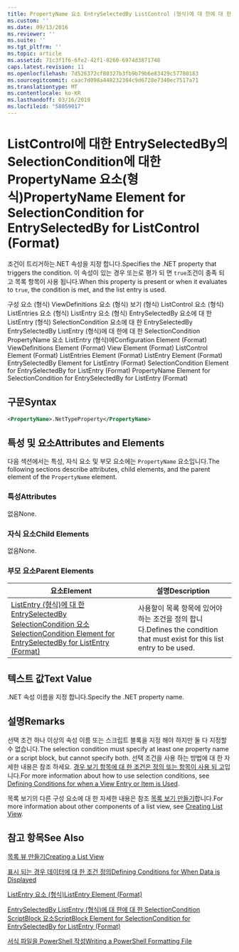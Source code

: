 ```yaml
---
title: PropertyName 요소 EntrySelectedBy ListControl (형식)에 대 한에 대 한 SelectionCondition | Microsoft Docs
ms.custom: ''
ms.date: 09/13/2016
ms.reviewer: ''
ms.suite: ''
ms.tgt_pltfrm: ''
ms.topic: article
ms.assetid: 71c3f1f6-6fe2-42f1-8260-6974d3871748
caps.latest.revision: 11
ms.openlocfilehash: 7d526372cf80327b3fb9b79b6e83429c57780183
ms.sourcegitcommit: caac7d098a448232304c9d6728e7340ec7517a71
ms.translationtype: MT
ms.contentlocale: ko-KR
ms.lasthandoff: 03/16/2019
ms.locfileid: "58059017"
---
```

# <a name="propertyname-element-for-selectioncondition-for-entryselectedby-for-listcontrol-format"></a><span data-ttu-id="01cbe-102">ListControl에 대한 EntrySelectedBy의 SelectionCondition에 대한 PropertyName 요소(형식)</span><span class="sxs-lookup"><span data-stu-id="01cbe-102">PropertyName Element for SelectionCondition for EntrySelectedBy for ListControl (Format)</span></span>

<span data-ttu-id="01cbe-103">조건이 트리거하는.NET 속성을 지정 합니다.</span><span class="sxs-lookup"><span data-stu-id="01cbe-103">Specifies the .NET property that triggers the condition.</span></span> <span data-ttu-id="01cbe-104">이 속성이 있는 경우 또는로 평가 되 면 `true`조건이 충족 되 고 목록 항목이 사용 됩니다.</span><span class="sxs-lookup"><span data-stu-id="01cbe-104">When this property is present or when it evaluates to `true`, the condition is met, and the list entry is used.</span></span>

<span data-ttu-id="01cbe-105">구성 요소 (형식) ViewDefinitions 요소 (형식) 보기 (형식) ListControl 요소 (형식) ListEntries 요소 (형식) ListEntry 요소 (형식) EntrySelectedBy 요소에 대 한 ListEntry (형식) SelectionCondition 요소에 대 한 EntrySelectedBy EntrySelectedBy ListEntry (형식)에 대 한에 대 한 SelectionCondition PropertyName 요소 ListEntry (형식)에</span><span class="sxs-lookup"><span data-stu-id="01cbe-105">Configuration Element (Format) ViewDefinitions Element (Format) View Element (Format) ListControl Element (Format) ListEntries Element (Format) ListEntry Element (Format) EntrySelectedBy Element for ListEntry (Format) SelectionCondition Element for EntrySelectedBy for ListEntry (Format) PropertyName Element for SelectionCondition for EntrySelectedBy for ListEntry (Format)</span></span>

## <a name="syntax"></a><span data-ttu-id="01cbe-106">구문</span><span class="sxs-lookup"><span data-stu-id="01cbe-106">Syntax</span></span>

```xml
<PropertyName>.NetTypeProperty</PropertyName>
```

## <a name="attributes-and-elements"></a><span data-ttu-id="01cbe-107">특성 및 요소</span><span class="sxs-lookup"><span data-stu-id="01cbe-107">Attributes and Elements</span></span>

<span data-ttu-id="01cbe-108">다음 섹션에서는 특성, 자식 요소 및 부모 요소에는 `PropertyName` 요소입니다.</span><span class="sxs-lookup"><span data-stu-id="01cbe-108">The following sections describe attributes, child elements, and the parent element of the `PropertyName` element.</span></span>

### <a name="attributes"></a><span data-ttu-id="01cbe-109">특성</span><span class="sxs-lookup"><span data-stu-id="01cbe-109">Attributes</span></span>

<span data-ttu-id="01cbe-110">없음</span><span class="sxs-lookup"><span data-stu-id="01cbe-110">None.</span></span>

### <a name="child-elements"></a><span data-ttu-id="01cbe-111">자식 요소</span><span class="sxs-lookup"><span data-stu-id="01cbe-111">Child Elements</span></span>

<span data-ttu-id="01cbe-112">없음</span><span class="sxs-lookup"><span data-stu-id="01cbe-112">None.</span></span>

### <a name="parent-elements"></a><span data-ttu-id="01cbe-113">부모 요소</span><span class="sxs-lookup"><span data-stu-id="01cbe-113">Parent Elements</span></span>

|<span data-ttu-id="01cbe-114">요소</span><span class="sxs-lookup"><span data-stu-id="01cbe-114">Element</span></span>|<span data-ttu-id="01cbe-115">설명</span><span class="sxs-lookup"><span data-stu-id="01cbe-115">Description</span></span>|
|-------------|-----------------|
|[<span data-ttu-id="01cbe-116">ListEntry (형식)에 대 한 EntrySelectedBy SelectionCondition 요소</span><span class="sxs-lookup"><span data-stu-id="01cbe-116">SelectionCondition Element for EntrySelectedBy for ListEntry (Format)</span></span>](./selectioncondition-element-for-entryselectedby-for-listcontrol-format.md)|<span data-ttu-id="01cbe-117">사용할이 목록 항목에 있어야 하는 조건을 정의 합니다.</span><span class="sxs-lookup"><span data-stu-id="01cbe-117">Defines the condition that must exist for this list entry to be used.</span></span>|

## <a name="text-value"></a><span data-ttu-id="01cbe-118">텍스트 값</span><span class="sxs-lookup"><span data-stu-id="01cbe-118">Text Value</span></span>

<span data-ttu-id="01cbe-119">.NET 속성 이름을 지정 합니다.</span><span class="sxs-lookup"><span data-stu-id="01cbe-119">Specify the .NET property name.</span></span>

## <a name="remarks"></a><span data-ttu-id="01cbe-120">설명</span><span class="sxs-lookup"><span data-stu-id="01cbe-120">Remarks</span></span>

<span data-ttu-id="01cbe-121">선택 조건 하나 이상의 속성 이름 또는 스크립트 블록을 지정 해야 하지만 둘 다 지정할 수 없습니다.</span><span class="sxs-lookup"><span data-stu-id="01cbe-121">The selection condition must specify at least one property name or a script block, but cannot specify both.</span></span> <span data-ttu-id="01cbe-122">선택 조건을 사용 하는 방법에 대 한 자세한 내용은 참조 하세요. [경우 보기 항목에 대 한 조건은 정의 또는 항목이 사용 되 고](./defining-conditions-for-displaying-data.md)입니다.</span><span class="sxs-lookup"><span data-stu-id="01cbe-122">For more information about how to use selection conditions, see [Defining Conditions for when a View Entry or Item is Used](./defining-conditions-for-displaying-data.md).</span></span>

<span data-ttu-id="01cbe-123">목록 보기의 다른 구성 요소에 대 한 자세한 내용은 참조 [목록 보기 만들기](./creating-a-list-view.md)합니다.</span><span class="sxs-lookup"><span data-stu-id="01cbe-123">For more information about other components of a list view, see [Creating List View](./creating-a-list-view.md).</span></span>

## <a name="see-also"></a><span data-ttu-id="01cbe-124">참고 항목</span><span class="sxs-lookup"><span data-stu-id="01cbe-124">See Also</span></span>

[<span data-ttu-id="01cbe-125">목록 뷰 만들기</span><span class="sxs-lookup"><span data-stu-id="01cbe-125">Creating a List View</span></span>](./creating-a-list-view.md)

[<span data-ttu-id="01cbe-126">표시 되는 경우 데이터에 대 한 조건 정의</span><span class="sxs-lookup"><span data-stu-id="01cbe-126">Defining Conditions for When Data is Displayed</span></span>](./defining-conditions-for-displaying-data.md)

[<span data-ttu-id="01cbe-127">ListEntry 요소 (형식)</span><span class="sxs-lookup"><span data-stu-id="01cbe-127">ListEntry Element (Format)</span></span>](./listentry-element-for-listcontrol-format.md)

[<span data-ttu-id="01cbe-128">EntrySelectedBy ListEntry (형식)에 대 한에 대 한 SelectionCondition ScriptBlock 요소</span><span class="sxs-lookup"><span data-stu-id="01cbe-128">ScriptBlock Element for SelectionCondition for EntrySelectedBy for ListEntry (Format)</span></span>](./scriptblock-element-for-selectioncondition-for-entryselectedby-for-listcontrol-format.md)

[<span data-ttu-id="01cbe-129">서식 파일을 PowerShell 작성</span><span class="sxs-lookup"><span data-stu-id="01cbe-129">Writing a PowerShell Formatting File</span></span>](./writing-a-powershell-formatting-file.md)

